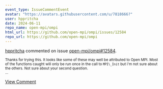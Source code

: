 ```yaml
---
event_type: IssueCommentEvent
avatar: "https://avatars.githubusercontent.com/u/7818666?"
user: hppritcha
date: 2024-06-11
repo_name: open-mpi/ompi
html_url: https://github.com/open-mpi/ompi/issues/12584
repo_url: https://github.com/open-mpi/ompi
---
```


<a href='https://github.com/hppritcha' target='_blank'>hppritcha</a> commented on issue <a href='https://github.com/open-mpi/ompi/issues/12584' target='_blank'>open-mpi/ompi#12584</a>.

<small>Thanks for trying this.  It looks like some of these may well be attributed to Open MPI.   Most of the functions caught will only be run once in the call to ```MPI\_Init``` but i'm not sure about the others.  Not sure about your second question.  ...</small>

<a href='https://github.com/open-mpi/ompi/issues/12584' target='_blank'>View Comment</a>